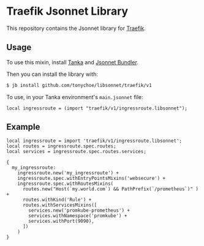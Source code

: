 # Traefik Jsonnet Library

This repository contains the Jsonnet library for [Traefik](https://traefik.io/).

## Usage

To use this mixin, install [Tanka](https://tanka.dev/) and [Jsonnet Bundler](https://tanka.dev/install#jsonnet-bundler).

Then you can install the library with:

```bash
$ jb install github.com/tonychoe/libsonnet/traefik/v1
```

To use, in your Tanka environment's `main.jsonnet` file:


```jsonnet
local ingressroute = (import "traefik/v1/ingressroute.libsonnet");
```

## Example

```jsonnet
local ingressroute = import 'traefik/v1/ingressroute.libsonnet';
local routes = ingressroute.spec.routes;
local services = ingressroute.spec.routes.services;

{
  my_ingressroute:
    ingressroute.new('my_ingressroute') +
    ingressroute.spec.withEntryPointsMixins('websecure') +
    ingressroute.spec.withRoutesMixins(
      routes.new("Host(`my.world.com`) && PathPrefix(`/prometheus`)" ) +
      routes.withKind('Rule') +
      routes.withServicesMixins([
        services.new('promkube-prometheus') +
        services.withNamespace('promkube') +
        services.withPort(9090),
      ]) 
    ) 
}
```
